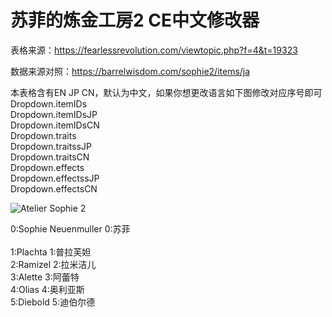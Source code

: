 # 苏菲的炼金工房2 CE中文修改器

表格来源：https://fearlessrevolution.com/viewtopic.php?f=4&t=19323

数据来源对照：https://barrelwisdom.com/sophie2/items/ja

本表格含有EN JP CN，默认为中文，如果你想更改语言如下图修改对应序号即可<br>
Dropdown.itemIDs<br>
Dropdown.itemIDsJP<br>
Dropdown.itemIDsCN<br>
Dropdown.traits<br>
Dropdown.traitssJP<br>
Dropdown.traitsCN<br>
Dropdown.effects<br>
Dropdown.effectssJP<br>
Dropdown.effectsCN<br>

<img src="https://imgur.com/0OQ9Lq3.jpg" alt="Atelier Sophie 2"/>

0:Sophie Neuenmuller	0:苏菲<br><br>
1:Plachta	1:普拉芙妲<br>
2:Ramizel	2:拉米洁儿<br>
3:Alette	3:阿蕾特<br>
4:Olias	4:奥利亚斯<br>
5:Diebold	5:迪伯尔德<br>
